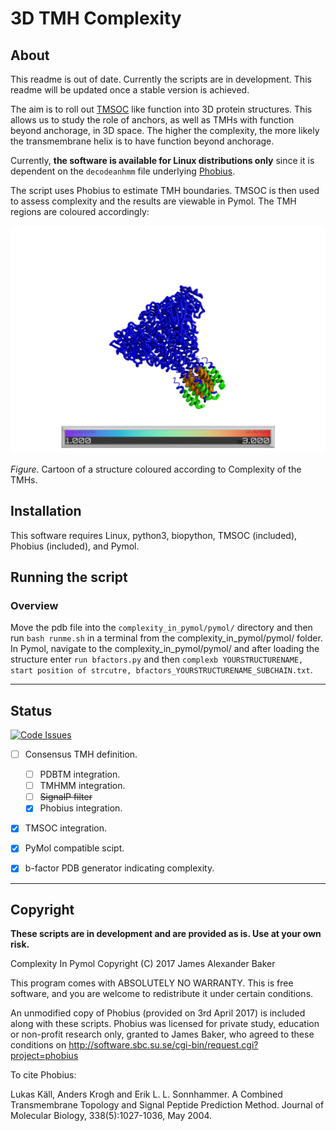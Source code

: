 # 3D TMH Complexity

## About

This readme is out of date. Currently the scripts are in development. This readme will be updated once a stable version is achieved.

The aim is to roll out [TMSOC](http://tmsoc.bii.a-star.edu.sg/) like function into 3D protein structures. This allows us to study the role of anchors, as well as TMHs with function beyond anchorage, in 3D space. The higher the complexity, the more likely the transmembrane helix is to have function beyond anchorage.

Currently, **the software is available for Linux distributions only** since it is dependent on the `decodeanhmm` file underlying [Phobius](http://software.sbc.su.se/cgi-bin/request.cgi?project=phobius).

The script uses Phobius to estimate TMH boundaries. TMSOC is then used to assess complexity and the results are viewable in Pymol. The TMH regions are coloured accordingly:

![alt text](images/demo.png "A crystal structure coloured by the software.")

_Figure._ Cartoon of a structure coloured according to Complexity of the TMHs.

## Installation

This software requires Linux, python3, biopython, TMSOC (included), Phobius (included), and Pymol.

## Running the script

### Overview

Move the pdb file into the `complexity_in_pymol/pymol/` directory and then run `bash runme.sh` in a terminal from the complexity_in_pymol/pymol/ folder. In Pymol, navigate to the complexity_in_pymol/pymol/ and after loading the structure enter `run bfactors.py` and then `complexb YOURSTRUCTURENAME, start position of strcutre, bfactors_YOURSTRUCTURENAME_SUBCHAIN.txt`.

<!-- ### Step by step instructions 1\. Move the PDB file you wish to work on into the Pymol directory. For example `cd Downloads/complexity_in_pymol/pymol/1a91.pdb` 2\. In a terminal, navigate to the Pymol folder. For example: `cd Downloads/complexity_in_pymol/pymol` 3\. In a terminal, run the `runme.sh`. This runs a series of commands in order and manages and logs the various input and output files. For example: `bash runme.sh`. 4\. Enter the PDB filename when prompted. If you experience an error during this process, please log it by creating a [new issue](https://github.com/jbkr/complexity_in_pymol/issues/new) on GitHub. 5\. Check that the B-factor files were generated, for example, is there a new file called `bfactors_1a91_A.txt`? 6\. Load up the Pymol application. 7\. Navigate in the application Pymol to the complexity_in_pymol/pymol directory. For example: `cd Downloads/complexity_in_pymol/pymol` 8\. In Pymol load the structure. For example: `load 1a91.pdb` 9\. In Pymol, load the B-factors script. Use `run bfactors.py` 10\. In Pymol run the bfactor function on your desired molecule. For example `complexb 1a91,1, bfactors_1a91_A.txt`. `complexb` is the command. `1a91` is te molecule name in Pymol, `1` means the starting position on that molecule is 1 (this is different for some molecules, be sure to check in the sequence viewer), and `bfactors_1a91_A.txt` is the text file generated by the shell script for that chain. The text file contains a series of numbers corresponding to loop, complex, twilight, or simple. -->

 --------------------------------------------------------------------------------

## Status

[![Code Issues](https://www.quantifiedcode.com/api/v1/project/8a4ca942e31146de8448bb69a75c384f/badge.svg)](https://www.quantifiedcode.com/app/project/8a4ca942e31146de8448bb69a75c384f)

- [ ] Consensus TMH definition.

  - [ ] PDBTM integration.
  - [ ] TMHMM integration.
  - [ ] ~~SignalP filter~~
  - [x] Phobius integration.

- [x] TMSOC integration.

- [x] PyMol compatible scipt.
- [x] b-factor PDB generator indicating complexity.

--------------------------------------------------------------------------------

## Copyright

**These scripts are in development and are provided as is. Use at your own risk.**

Complexity In Pymol Copyright (C) 2017 James Alexander Baker

This program comes with ABSOLUTELY NO WARRANTY. This is free software, and you are welcome to redistribute it under certain conditions.

An unmodified copy of Phobius (provided on 3rd April 2017) is included along with these scripts. Phobius was licensed for private study, education or non-profit research only, granted to James Baker, who agreed to these conditions on <http://software.sbc.su.se/cgi-bin/request.cgi?project=phobius>

To cite Phobius:

Lukas Käll, Anders Krogh and Erik L. L. Sonnhammer. A Combined Transmembrane Topology and Signal Peptide Prediction Method. Journal of Molecular Biology, 338(5):1027-1036, May 2004.
